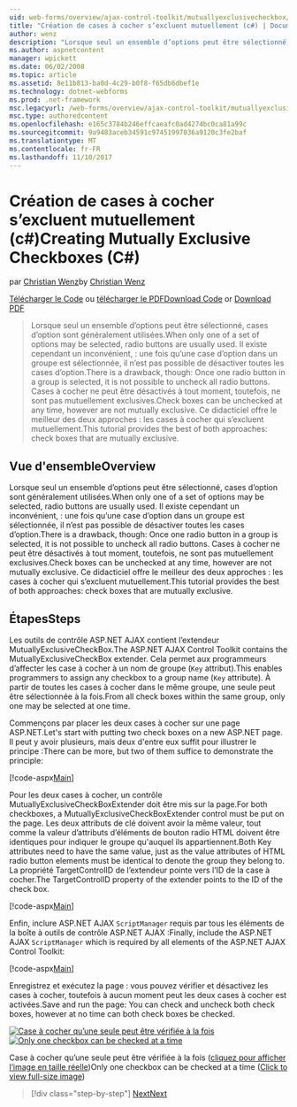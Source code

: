 ```yaml
---
uid: web-forms/overview/ajax-control-toolkit/mutuallyexclusivecheckbox/creating-mutually-exclusive-checkboxes-cs
title: "Création de cases à cocher s’excluent mutuellement (c#) | Documents Microsoft"
author: wenz
description: "Lorsque seul un ensemble d’options peut être sélectionné, cases d’option sont généralement utilisées. Il existe cependant un inconvénient, : une fois qu’une case d’option dans un groupe est sélectionnée,..."
ms.author: aspnetcontent
manager: wpickett
ms.date: 06/02/2008
ms.topic: article
ms.assetid: 8e11b813-ba0d-4c29-b0f8-f65db6dbef1e
ms.technology: dotnet-webforms
ms.prod: .net-framework
msc.legacyurl: /web-forms/overview/ajax-control-toolkit/mutuallyexclusivecheckbox/creating-mutually-exclusive-checkboxes-cs
msc.type: authoredcontent
ms.openlocfilehash: e165c3784b246effcaeafc0ad4274bc0ca81a99c
ms.sourcegitcommit: 9a9483aceb34591c97451997036a9120c3fe2baf
ms.translationtype: MT
ms.contentlocale: fr-FR
ms.lasthandoff: 11/10/2017
---
```

<a name="creating-mutually-exclusive-checkboxes-c"></a><span data-ttu-id="ee4df-104">Création de cases à cocher s’excluent mutuellement (c#)</span><span class="sxs-lookup"><span data-stu-id="ee4df-104">Creating Mutually Exclusive Checkboxes (C#)</span></span>
====================
<span data-ttu-id="ee4df-105">par [Christian Wenz](https://github.com/wenz)</span><span class="sxs-lookup"><span data-stu-id="ee4df-105">by [Christian Wenz](https://github.com/wenz)</span></span>

<span data-ttu-id="ee4df-106">[Télécharger le Code](http://download.microsoft.com/download/9/3/f/93f8daea-bebd-4821-833b-95205389c7d0/MutuallyExclusiveCheckBox0.cs.zip) ou [télécharger le PDF](http://download.microsoft.com/download/b/6/a/b6ae89ee-df69-4c87-9bfb-ad1eb2b23373/mutuallyexclusivecheckbox0CS.pdf)</span><span class="sxs-lookup"><span data-stu-id="ee4df-106">[Download Code](http://download.microsoft.com/download/9/3/f/93f8daea-bebd-4821-833b-95205389c7d0/MutuallyExclusiveCheckBox0.cs.zip) or [Download PDF](http://download.microsoft.com/download/b/6/a/b6ae89ee-df69-4c87-9bfb-ad1eb2b23373/mutuallyexclusivecheckbox0CS.pdf)</span></span>

> <span data-ttu-id="ee4df-107">Lorsque seul un ensemble d’options peut être sélectionné, cases d’option sont généralement utilisées.</span><span class="sxs-lookup"><span data-stu-id="ee4df-107">When only one of a set of options may be selected, radio buttons are usually used.</span></span> <span data-ttu-id="ee4df-108">Il existe cependant un inconvénient, : une fois qu’une case d’option dans un groupe est sélectionnée, il n’est pas possible de désactiver toutes les cases d’option.</span><span class="sxs-lookup"><span data-stu-id="ee4df-108">There is a drawback, though: Once one radio button in a group is selected, it is not possible to uncheck all radio buttons.</span></span> <span data-ttu-id="ee4df-109">Cases à cocher ne peut être désactivés à tout moment, toutefois, ne sont pas mutuellement exclusives.</span><span class="sxs-lookup"><span data-stu-id="ee4df-109">Check boxes can be unchecked at any time, however are not mutually exclusive.</span></span> <span data-ttu-id="ee4df-110">Ce didacticiel offre le meilleur des deux approches : les cases à cocher qui s’excluent mutuellement.</span><span class="sxs-lookup"><span data-stu-id="ee4df-110">This tutorial provides the best of both approaches: check boxes that are mutually exclusive.</span></span>


## <a name="overview"></a><span data-ttu-id="ee4df-111">Vue d'ensemble</span><span class="sxs-lookup"><span data-stu-id="ee4df-111">Overview</span></span>

<span data-ttu-id="ee4df-112">Lorsque seul un ensemble d’options peut être sélectionné, cases d’option sont généralement utilisées.</span><span class="sxs-lookup"><span data-stu-id="ee4df-112">When only one of a set of options may be selected, radio buttons are usually used.</span></span> <span data-ttu-id="ee4df-113">Il existe cependant un inconvénient, : une fois qu’une case d’option dans un groupe est sélectionnée, il n’est pas possible de désactiver toutes les cases d’option.</span><span class="sxs-lookup"><span data-stu-id="ee4df-113">There is a drawback, though: Once one radio button in a group is selected, it is not possible to uncheck all radio buttons.</span></span> <span data-ttu-id="ee4df-114">Cases à cocher ne peut être désactivés à tout moment, toutefois, ne sont pas mutuellement exclusives.</span><span class="sxs-lookup"><span data-stu-id="ee4df-114">Check boxes can be unchecked at any time, however are not mutually exclusive.</span></span> <span data-ttu-id="ee4df-115">Ce didacticiel offre le meilleur des deux approches : les cases à cocher qui s’excluent mutuellement.</span><span class="sxs-lookup"><span data-stu-id="ee4df-115">This tutorial provides the best of both approaches: check boxes that are mutually exclusive.</span></span>

## <a name="steps"></a><span data-ttu-id="ee4df-116">Étapes</span><span class="sxs-lookup"><span data-stu-id="ee4df-116">Steps</span></span>

<span data-ttu-id="ee4df-117">Les outils de contrôle ASP.NET AJAX contient l’extendeur MutuallyExclusiveCheckBox.</span><span class="sxs-lookup"><span data-stu-id="ee4df-117">The ASP.NET AJAX Control Toolkit contains the MutuallyExclusiveCheckBox extender.</span></span> <span data-ttu-id="ee4df-118">Cela permet aux programmeurs d’affecter les case à cocher à un nom de groupe (`Key` attribut).</span><span class="sxs-lookup"><span data-stu-id="ee4df-118">This enables programmers to assign any checkbox to a group name (`Key` attribute).</span></span> <span data-ttu-id="ee4df-119">À partir de toutes les cases à cocher dans le même groupe, une seule peut être sélectionnée à la fois.</span><span class="sxs-lookup"><span data-stu-id="ee4df-119">From all check boxes within the same group, only one may be selected at one time.</span></span>

<span data-ttu-id="ee4df-120">Commençons par placer les deux cases à cocher sur une page ASP.NET.</span><span class="sxs-lookup"><span data-stu-id="ee4df-120">Let's start with putting two check boxes on a new ASP.NET page.</span></span> <span data-ttu-id="ee4df-121">Il peut y avoir plusieurs, mais deux d'entre eux suffit pour illustrer le principe :</span><span class="sxs-lookup"><span data-stu-id="ee4df-121">There can be more, but two of them suffice to demonstrate the principle:</span></span>

[!code-aspx[Main](creating-mutually-exclusive-checkboxes-cs/samples/sample1.aspx)]

<span data-ttu-id="ee4df-122">Pour les deux cases à cocher, un contrôle MutuallyExclusiveCheckBoxExtender doit être mis sur la page.</span><span class="sxs-lookup"><span data-stu-id="ee4df-122">For both checkboxes, a MutuallyExclusiveCheckBoxExtender control must be put on the page.</span></span> <span data-ttu-id="ee4df-123">Les deux attributs de clé doivent avoir la même valeur, tout comme la valeur d’attributs d’éléments de bouton radio HTML doivent être identiques pour indiquer le groupe qu'auquel ils appartiennent.</span><span class="sxs-lookup"><span data-stu-id="ee4df-123">Both Key attributes need to have the same value, just as the value attributes of HTML radio button elements must be identical to denote the group they belong to.</span></span> <span data-ttu-id="ee4df-124">La propriété TargetControlID de l’extendeur pointe vers l’ID de la case à cocher.</span><span class="sxs-lookup"><span data-stu-id="ee4df-124">The TargetControlID property of the extender points to the ID of the check box.</span></span>

[!code-aspx[Main](creating-mutually-exclusive-checkboxes-cs/samples/sample2.aspx)]

<span data-ttu-id="ee4df-125">Enfin, inclure ASP.NET AJAX `ScriptManager` requis par tous les éléments de la boîte à outils de contrôle ASP.NET AJAX :</span><span class="sxs-lookup"><span data-stu-id="ee4df-125">Finally, include the ASP.NET AJAX `ScriptManager` which is required by all elements of the ASP.NET AJAX Control Toolkit:</span></span>

[!code-aspx[Main](creating-mutually-exclusive-checkboxes-cs/samples/sample3.aspx)]

<span data-ttu-id="ee4df-126">Enregistrez et exécutez la page : vous pouvez vérifier et désactivez les cases à cocher, toutefois à aucun moment peut les deux cases à cocher est activées.</span><span class="sxs-lookup"><span data-stu-id="ee4df-126">Save and run the page: You can check and uncheck both check boxes, however at no time can both check boxes be checked.</span></span>


<span data-ttu-id="ee4df-127">[![Case à cocher qu’une seule peut être vérifiée à la fois](creating-mutually-exclusive-checkboxes-cs/_static/image2.png)](creating-mutually-exclusive-checkboxes-cs/_static/image1.png)</span><span class="sxs-lookup"><span data-stu-id="ee4df-127">[![Only one checkbox can be checked at a time](creating-mutually-exclusive-checkboxes-cs/_static/image2.png)](creating-mutually-exclusive-checkboxes-cs/_static/image1.png)</span></span>

<span data-ttu-id="ee4df-128">Case à cocher qu’une seule peut être vérifiée à la fois ([cliquez pour afficher l’image en taille réelle](creating-mutually-exclusive-checkboxes-cs/_static/image3.png))</span><span class="sxs-lookup"><span data-stu-id="ee4df-128">Only one checkbox can be checked at a time ([Click to view full-size image](creating-mutually-exclusive-checkboxes-cs/_static/image3.png))</span></span>

>[!div class="step-by-step"]
[<span data-ttu-id="ee4df-129">Next</span><span class="sxs-lookup"><span data-stu-id="ee4df-129">Next</span></span>](creating-mutually-exclusive-checkboxes-vb.md)
